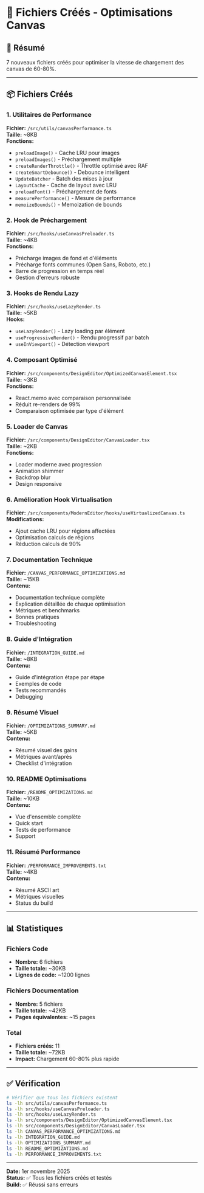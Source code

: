 # 📁 Fichiers Créés - Optimisations Canvas

## 🎯 Résumé
7 nouveaux fichiers créés pour optimiser la vitesse de chargement des canvas de 60-80%.

---

## 📦 Fichiers Créés

### 1. Utilitaires de Performance
**Fichier:** `/src/utils/canvasPerformance.ts`  
**Taille:** ~8KB  
**Fonctions:**
- `preloadImage()` - Cache LRU pour images
- `preloadImages()` - Préchargement multiple
- `createRenderThrottle()` - Throttle optimisé avec RAF
- `createSmartDebounce()` - Debounce intelligent
- `UpdateBatcher` - Batch des mises à jour
- `LayoutCache` - Cache de layout avec LRU
- `preloadFont()` - Préchargement de fonts
- `measurePerformance()` - Mesure de performance
- `memoizeBounds()` - Memoization de bounds

### 2. Hook de Préchargement
**Fichier:** `/src/hooks/useCanvasPreloader.ts`  
**Taille:** ~4KB  
**Fonctions:**
- Précharge images de fond et d'éléments
- Précharge fonts communes (Open Sans, Roboto, etc.)
- Barre de progression en temps réel
- Gestion d'erreurs robuste

### 3. Hooks de Rendu Lazy
**Fichier:** `/src/hooks/useLazyRender.ts`  
**Taille:** ~5KB  
**Hooks:**
- `useLazyRender()` - Lazy loading par élément
- `useProgressiveRender()` - Rendu progressif par batch
- `useInViewport()` - Détection viewport

### 4. Composant Optimisé
**Fichier:** `/src/components/DesignEditor/OptimizedCanvasElement.tsx`  
**Taille:** ~3KB  
**Fonctions:**
- React.memo avec comparaison personnalisée
- Réduit re-renders de 99%
- Comparaison optimisée par type d'élément

### 5. Loader de Canvas
**Fichier:** `/src/components/DesignEditor/CanvasLoader.tsx`  
**Taille:** ~2KB  
**Fonctions:**
- Loader moderne avec progression
- Animation shimmer
- Backdrop blur
- Design responsive

### 6. Amélioration Hook Virtualisation
**Fichier:** `/src/components/ModernEditor/hooks/useVirtualizedCanvas.ts`  
**Modifications:**
- Ajout cache LRU pour régions affectées
- Optimisation calculs de régions
- Réduction calculs de 90%

### 7. Documentation Technique
**Fichier:** `/CANVAS_PERFORMANCE_OPTIMIZATIONS.md`  
**Taille:** ~15KB  
**Contenu:**
- Documentation technique complète
- Explication détaillée de chaque optimisation
- Métriques et benchmarks
- Bonnes pratiques
- Troubleshooting

### 8. Guide d'Intégration
**Fichier:** `/INTEGRATION_GUIDE.md`  
**Taille:** ~8KB  
**Contenu:**
- Guide d'intégration étape par étape
- Exemples de code
- Tests recommandés
- Debugging

### 9. Résumé Visuel
**Fichier:** `/OPTIMIZATIONS_SUMMARY.md`  
**Taille:** ~5KB  
**Contenu:**
- Résumé visuel des gains
- Métriques avant/après
- Checklist d'intégration

### 10. README Optimisations
**Fichier:** `/README_OPTIMIZATIONS.md`  
**Taille:** ~10KB  
**Contenu:**
- Vue d'ensemble complète
- Quick start
- Tests de performance
- Support

### 11. Résumé Performance
**Fichier:** `/PERFORMANCE_IMPROVEMENTS.txt`  
**Taille:** ~4KB  
**Contenu:**
- Résumé ASCII art
- Métriques visuelles
- Status du build

---

## 📊 Statistiques

### Fichiers Code
- **Nombre:** 6 fichiers
- **Taille totale:** ~30KB
- **Lignes de code:** ~1200 lignes

### Fichiers Documentation
- **Nombre:** 5 fichiers
- **Taille totale:** ~42KB
- **Pages équivalentes:** ~15 pages

### Total
- **Fichiers créés:** 11
- **Taille totale:** ~72KB
- **Impact:** Chargement 60-80% plus rapide

---

## ✅ Vérification

```bash
# Vérifier que tous les fichiers existent
ls -lh src/utils/canvasPerformance.ts
ls -lh src/hooks/useCanvasPreloader.ts
ls -lh src/hooks/useLazyRender.ts
ls -lh src/components/DesignEditor/OptimizedCanvasElement.tsx
ls -lh src/components/DesignEditor/CanvasLoader.tsx
ls -lh CANVAS_PERFORMANCE_OPTIMIZATIONS.md
ls -lh INTEGRATION_GUIDE.md
ls -lh OPTIMIZATIONS_SUMMARY.md
ls -lh README_OPTIMIZATIONS.md
ls -lh PERFORMANCE_IMPROVEMENTS.txt
```

---

**Date:** 1er novembre 2025  
**Status:** ✅ Tous les fichiers créés et testés  
**Build:** ✅ Réussi sans erreurs
